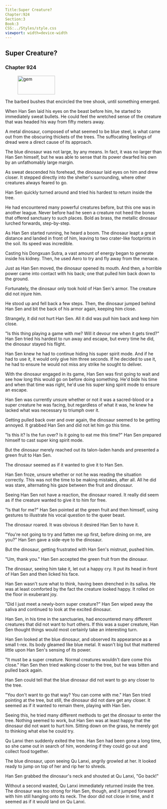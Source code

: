 ```yaml
---
Title:Super Creature? 
Chapter:924 
Section:3 
Book:3 
CSS:../Styles/style.css 
viewport: width=device-width
---
```

  
## Super Creature?
### Chapter 924
  
<figure>
	<img src="../Images/gem.gif" alt="gem" id="gem" width="120" height="60" />
</figure>
  

  
The barbed bushes that encircled the tree shook, until something emerged.

When Han Sen laid his eyes on the beast before him, he started to immediately sweat bullets. He could feel the wretched sense of the creature that was headed his way from fifty meters away.

A metal dinosaur, composed of what seemed to be blue steel, is what came out from the obscuring thickets of the trees. The suffocating feelings of dread were a direct cause of its approach.

The blue dinosaur was not large, by any means. In fact, it was no larger than Han Sen himself, but he was able to sense that its power dwarfed his own by an unfathomably large margin.

As sweat descended his forehead, the dinosaur laid eyes on him and drew closer. It stepped directly into the shelter's surrounding, where other creatures always feared to go.

Han Sen quickly turned around and tried his hardest to return inside the tree.

He had encountered many powerful creatures before, but this one was in another league. Never before had he seen a creature not heed the bones that offered sanctuary to such places. Bold as brass, the metallic dinosaur lurched forwards, step-by-step.

As Han Sen started running, he heard a boom. The dinosaur leapt a great distance and landed in front of him, leaving to two crater-like footprints in the soil. Its speed was incredible.

Casting his Dongxuan Sutra, a vast amount of energy began to generate inside his kidney. Then, he used Aero to try and fly away from the menace.

Just as Han Sen moved, the dinosaur opened its mouth. And then, a horrible power came into contact with his back; one that pulled him back down to the ground.

Fortunately, the dinosaur only took hold of Han Sen's armor. The creature did not injure him.

He stood up and fell back a few steps. Then, the dinosaur jumped behind Han Sen and bit the back of his armor again, keeping him close.

Strangely, it did not hurt Han Sen. All it did was pull him back and keep him close.

"Is this thing playing a game with me? Will it devour me when it gets tired?" Han Sen tried his hardest to run away and escape, but every time he did, the dinosaur stayed his flight.

Han Sen knew he had to continue hiding his super spirit mode. And if he had to use it, it would only give him three seconds. If he decided to use it, he had to ensure he would not miss any strike he sought to deliver.

With the dinosaur engaged in its game, Han Sen was first going to wait and see how long this would go on before doing something. He'd bide his time and when that time was right, he'd use his super king spirit mode to ensure an escape.

Han Sen was currently unsure whether or not it was a sacred-blood or a super creature he was facing, but regardless of what it was, he knew he lacked what was necessary to triumph over it.

Getting pulled back over and over again, the dinosaur seemed to be getting annoyed. It grabbed Han Sen and did not let him go this time.

"Is this it? Is the fun over? Is it going to eat me this time?" Han Sen prepared himself to cast super king spirit mode.

But the dinosaur merely reached out its talon-laden hands and presented a green fruit to Han Sen.

The dinosaur seemed as if it wanted to give it to Han Sen.

Han Sen froze, unsure whether or not he was reading the situation correctly. This was not the time to be making mistakes, after all. All he did was stare, alternating his gaze between the fruit and dinosaur.

Seeing Han Sen not have a reaction, the dinosaur roared. It really did seem as if the creature wanted to give it to him for free.

"Is that for me?" Han Sen pointed at the green fruit and then himself, using gestures to illustrate his vocal question to the queer beast.

The dinosaur roared. It was obvious it desired Han Sen to have it.

"You're not going to try and fatten me up first, before dining on me, are you?" Han Sen gave a side-eye to the dinosaur.

But the dinosaur, getting frustrated with Han Sen's mistrust, pushed him.

"Um, thank you." Han Sen accepted the green fruit from the dinosaur.

The dinosaur, seeing him take it, let out a happy cry. It put its head in front of Han Sen and then licked his face.

Han Sen wasn't sure what to think, having been drenched in its saliva. He was at least comforted by the fact the creature looked happy. It rolled on the floor in exuberant joy.

"Did I just meet a newly-born super creature?" Han Sen wiped away the saliva and continued to look at the excited dinosaur.

Han Sen, in his time in the sanctuaries, had encountered many different creatures that did not want to hurt others. If this was a super creature, Han Sen thought things would most certainly take an interesting turn.

Han Sen looked at the blue dinosaur, and observed its appearance as a small t-rex. Its body gleamed like blue metal. It wasn't big but that mattered little upon Han Sen's sensing of its power.

"It must be a super creature. Normal creatures wouldn't dare come this close." Han Sen then tried walking closer to the tree, but he was bitten and pulled back again.

Han Sen could tell that the blue dinosaur did not want to go any closer to the tree.

"You don't want to go that way? You can come with me." Han Sen tried pointing at the tree, but still, the dinosaur did not dare get any closer. It seemed as if it wanted to remain there, playing with Han Sen.

Seeing this, he tried many different methods to get the dinosaur to enter the tree. Nothing seemed to work, but Han Sen was at least happy that the dinosaur did not want to hurt him. Sitting down on the grass, he merely got to thinking what else he could try.

Qu Lanxi then suddenly exited the tree. Han Sen had been gone a long time, so she came out in search of him, wondering if they could go out and collect food together.

The blue dinosaur, upon seeing Qu Lanxi, angrily growled at her. It looked ready to jump on top of her and rip her to shreds.

Han Sen grabbed the dinosaur's neck and shouted at Qu Lanxi, "Go back!"

Without a second wasted, Qu Lanxi immediately returned inside the tree. The dinosaur was too strong for Han Sen, though, and it jumped forward with him still hanging onto its neck. The door did not close in time, and it seemed as if it would land on Qu Lanxi.